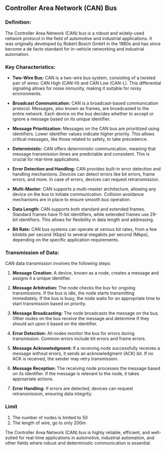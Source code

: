## Controller Area Network (CAN) Bus

### **Definition:**

The Controller Area Network (CAN) bus is a robust and widely-used network protocol in the field of automotive and industrial applications. It was originally developed by Robert Bosch GmbH in the 1980s and has since become a de facto standard for in-vehicle networking and industrial automation.

### **Key Characteristics:**

- **Two-Wire Bus:** CAN is a two-wire bus system, consisting of a twisted pair of wires: CAN High (CAN-H) and CAN Low (CAN-L). This differential signaling allows for noise immunity, making it suitable for noisy environments.
    
- **Broadcast Communication:** CAN is a broadcast-based communication protocol. Messages, also known as frames, are broadcasted to the entire network. Each device on the bus decides whether to accept or ignore a message based on its unique identifier.
    
- **Message Prioritization:** Messages on the CAN bus are prioritized using identifiers. Lower identifier values indicate higher priority. This allows critical messages, like those related to safety, to take precedence.
    
- **Deterministic:** CAN offers deterministic communication, meaning that message transmission times are predictable and consistent. This is crucial for real-time applications.
    
- **Error Detection and Handling:** CAN provides built-in error detection and handling mechanisms. Devices can detect errors like bit errors, frame errors, and more. In case of errors, devices can request retransmission.
    
- **Multi-Master:** CAN supports a multi-master architecture, allowing any device on the bus to initiate communication. Collision avoidance mechanisms are in place to ensure smooth bus operation.
    
- **Data Length:** CAN supports both standard and extended frames. Standard frames have 11-bit identifiers, while extended frames use 29-bit identifiers. This allows for flexibility in data length and addressing.
    
- **Bit Rate:** CAN bus systems can operate at various bit rates, from a few kilobits per second (Kbps) to several megabits per second (Mbps), depending on the specific application requirements.
    

### **Transmission of Data:**

CAN data transmission involves the following steps:

1. **Message Creation:** A device, known as a node, creates a message and assigns it a unique identifier.
    
2. **Message Arbitration:** The node checks the bus for ongoing transmissions. If the bus is idle, the node starts transmitting immediately. If the bus is busy, the node waits for an appropriate time to start transmission based on priority.
    
3. **Message Broadcasting:** The node broadcasts the message on the bus. Other nodes on the bus receive the message and determine if they should act upon it based on the identifier.
    
4. **Error Detection:** All nodes monitor the bus for errors during transmission. Common errors include bit errors and frame errors.
    
5. **Message Acknowledgment:** If a receiving node successfully receives a message without errors, it sends an acknowledgment (ACK) bit. If no ACK is received, the sender may retry transmission.
    
6. **Message Reception:** The receiving node processes the message based on its identifier. If the message is relevant to the node, it takes appropriate actions.
    
7. **Error Handling:** If errors are detected, devices can request retransmission, ensuring data integrity.
    

### Limit
1. The number of nodes is limited to 50
2. The length of wire, go to only 200m

The Controller Area Network (CAN) bus is highly reliable, efficient, and well-suited for real-time applications in automotive, industrial automation, and other fields where robust and deterministic communication is essential.